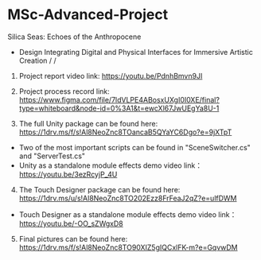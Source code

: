 # MSc-Advanced-Project
Silica Seas: Echoes of the Anthropocene
* Design Integrating Digital and Physical Interfaces for Immersive Artistic Creation
/
/
1. Project report video link: https://youtu.be/PdnhBmvn9JI

2. Project process record link: https://www.figma.com/file/7ldVLPE4ABosxUXgI0I0XE/final?type=whiteboard&node-id=0%3A1&t=ewcXl67JwUEgYa8U-1

3. The full Unity package can be found here: https://1drv.ms/f/s!Al8NeoZnc8TOancaB5QYaYC6Dgo?e=9jXTpT
* Two of the most important scripts can be found in "SceneSwitcher.cs" and "ServerTest.cs"
* Unity as a standalone module effects demo video link：https://youtu.be/3ezRcyjP_4U

4. The Touch Designer package can be found here: https://1drv.ms/u/s!Al8NeoZnc8TO202Ezz8FrFeaJ2qZ?e=ulfDWM
* Touch Designer as a standalone module effects demo video link：https://youtu.be/-OO_sZWgxD8

5. Final pictures can be found here: https://1drv.ms/f/s!Al8NeoZnc8TO90XIZ5gIQCxlFK-m?e=GqvwDM

